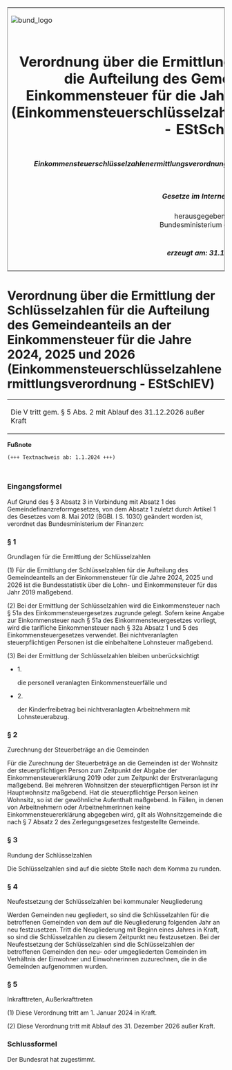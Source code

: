 <span id="DECKBLATT.html"></span>

<table border="0" frame="border" width="100%">

<tr valign="top">

<td align="left">

![bund\_logo](BfJ_2021_Web_de_de.gif)

</td>

<td align="right">

 

</td>

</tr>

<tr align="center" valign="middle">

<td colspan="2">

# Verordnung über die Ermittlung der Schlüsselzahlen für die Aufteilung des Gemeindeanteils an der Einkommensteuer für die Jahre 2024, 2025 und 2026 (Einkommensteuerschlüsselzahlenermittlungsverordnung - EStSchlEV)

</td>

</tr>

<tr align="center" valign="middle">

<td colspan="2">

##### Einkommensteuerschlüsselzahlenermittlungsverordnung vom 17. Oktober 2023 (BGBl. 2023 I Nr. 284)

</td>

</tr>

<tr align="center" valign="middle">

<td colspan="2">

  
  

##### Gesetze im Internet - ePub  
  
herausgegeben vom  
Bundesministerium der Justiz

</td>

</tr>

<tr align="center" valign="bottom">

<td colspan="2">

  
  

##### erzeugt am: 31.12.2023

</td>

</tr>

</table>

<span id="BJNR11C0A0023.html"></span>

# Verordnung über die Ermittlung der Schlüsselzahlen für die Aufteilung des Gemeindeanteils an der Einkommensteuer für die Jahre 2024, 2025 und 2026 (Einkommensteuerschlüsselzahlenermittlungsverordnung - EStSchlEV)

<div>

<div class="jnhtml">

<table width="100%">

<colgroup>

<col width="10%">

</col>

<col width="90%">

</col>

</colgroup>

<tr>

<td class="StandkommentarAufh" colspan="2">

Die V tritt gem. § 5 Abs. 2 mit Ablauf des 31.12.2026 außer Kraft

</div>

</div>

</td>

</tr>

</table>

</div>

</div>

<div>

  
**Fußnote**

<div class="jnhtml">

<div>

<div class="jurAbsatz">

  

``` 
(+++ Textnachweis ab: 1.1.2024 +++)

 
```

</div>

</div>

</div>

</div>

<span id="BJNR11C0A0023BJNE000100000.html"></span>

### Eingangsformel  

<div>

<div class="jnhtml">

<div>

<div class="jurAbsatz">

Auf Grund des § 3 Absatz 3 in Verbindung mit Absatz 1 des
Gemeindefinanzreformgesetzes, von dem Absatz 1 zuletzt durch Artikel 1
des Gesetzes vom 8. Mai 2012 (BGBl. I S. 1030) geändert worden ist,
verordnet das Bundesministerium der Finanzen:

</div>

</div>

</div>

</div>

<span id="BJNR11C0A0023BJNE000200000.html"></span>

### § 1  
Grundlagen für die Ermittlung der Schlüsselzahlen

<div>

<div class="jnhtml">

<div>

<div class="jurAbsatz">

(1) Für die Ermittlung der Schlüsselzahlen für die Aufteilung des
Gemeindeanteils an der Einkommensteuer für die Jahre 2024, 2025 und 2026
ist die Bundesstatistik über die Lohn- und Einkommensteuer für das Jahr
2019 maßgebend.

</div>

<div class="jurAbsatz">

(2) Bei der Ermittlung der Schlüsselzahlen wird die Einkommensteuer nach
§ 51a des Einkommensteuergesetzes zugrunde gelegt. Sofern keine Angabe
zur Einkommensteuer nach § 51a des Einkommensteuergesetzes vorliegt,
wird die tarifliche Einkommensteuer nach § 32a Absatz 1 und 5 des
Einkommensteuergesetzes verwendet. Bei nichtveranlagten
steuerpflichtigen Personen ist die einbehaltene Lohnsteuer maßgebend.

</div>

<div class="jurAbsatz">

(3) Bei der Ermittlung der Schlüsselzahlen bleiben unberücksichtigt

  - 1\.
    
    <div>
    
    die personell veranlagten Einkommensteuerfälle und
    
    </div>

  - 2\.
    
    <div>
    
    der Kinderfreibetrag bei nichtveranlagten Arbeitnehmern mit
    Lohnsteuerabzug.
    
    </div>

</div>

</div>

</div>

</div>

<span id="BJNR11C0A0023BJNE000300000.html"></span>

### § 2  
Zurechnung der Steuerbeträge an die Gemeinden

<div>

<div class="jnhtml">

<div>

<div class="jurAbsatz">

Für die Zurechnung der Steuerbeträge an die Gemeinden ist der Wohnsitz
der steuerpflichtigen Person zum Zeitpunkt der Abgabe der
Einkommensteuererklärung 2019 oder zum Zeitpunkt der Erstveranlagung
maßgebend. Bei mehreren Wohnsitzen der steuerpflichtigen Person ist ihr
Hauptwohnsitz maßgebend. Hat die steuerpflichtige Person keinen
Wohnsitz, so ist der gewöhnliche Aufenthalt maßgebend. In Fällen, in
denen von Arbeitnehmern oder Arbeitnehmerinnen keine
Einkommensteuererklärung abgegeben wird, gilt als Wohnsitzgemeinde die
nach § 7 Absatz 2 des Zerlegungsgesetzes festgestellte Gemeinde.

</div>

</div>

</div>

</div>

<span id="BJNR11C0A0023BJNE000400000.html"></span>

### § 3  
Rundung der Schlüsselzahlen

<div>

<div class="jnhtml">

<div>

<div class="jurAbsatz">

Die Schlüsselzahlen sind auf die siebte Stelle nach dem Komma zu runden.

</div>

</div>

</div>

</div>

<span id="BJNR11C0A0023BJNE000500000.html"></span>

### § 4  
Neufestsetzung der Schlüsselzahlen bei kommunaler Neugliederung

<div>

<div class="jnhtml">

<div>

<div class="jurAbsatz">

Werden Gemeinden neu gegliedert, so sind die Schlüsselzahlen für die
betroffenen Gemeinden von dem auf die Neugliederung folgenden Jahr an
neu festzusetzen. Tritt die Neugliederung mit Beginn eines Jahres in
Kraft, so sind die Schlüsselzahlen zu diesem Zeitpunkt neu festzusetzen.
Bei der Neufestsetzung der Schlüsselzahlen sind die Schlüsselzahlen der
betroffenen Gemeinden den neu- oder umgegliederten Gemeinden im
Verhältnis der Einwohner und Einwohnerinnen zuzurechnen, die in die
Gemeinden aufgenommen wurden.

</div>

</div>

</div>

</div>

<span id="BJNR11C0A0023BJNE000600000.html"></span>

### § 5  
Inkrafttreten, Außerkrafttreten

<div>

<div class="jnhtml">

<div>

<div class="jurAbsatz">

(1) Diese Verordnung tritt am 1. Januar 2024 in Kraft.

</div>

<div class="jurAbsatz">

(2) Diese Verordnung tritt mit Ablauf des 31. Dezember 2026 außer Kraft.

</div>

</div>

</div>

</div>

<span id="BJNR11C0A0023BJNE000700000.html"></span>

### Schlussformel  

<div>

<div class="jnhtml">

<div>

<div class="jurAbsatz">

Der Bundesrat hat zugestimmt.

</div>

</div>

</div>

</div>
